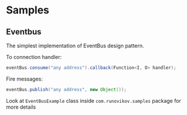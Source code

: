 # Samples

## Eventbus
The simplest implementation of EventBus design pattern.

To connection handler:
```java
eventBus.consume("any address").callback(Function<I, O> handler);
```

Fire messages:
```java
eventBus.publish("any address", new Object());
```

Look at `EventBusExample` class inside `com.runovikov.samples` package for more details
